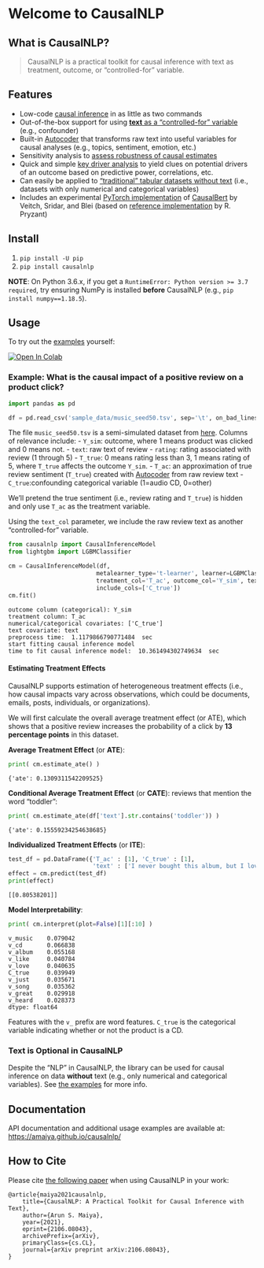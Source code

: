 # Welcome to CausalNLP


<!-- WARNING: THIS FILE WAS AUTOGENERATED! DO NOT EDIT! -->

## What is CausalNLP?

> CausalNLP is a practical toolkit for causal inference with text as
> treatment, outcome, or “controlled-for” variable.

## Features

- Low-code [causal
  inference](https://amaiya.github.io/causalnlp/examples.html) in as
  little as two commands
- Out-of-the-box support for using [**text** as a “controlled-for”
  variable](https://amaiya.github.io/causalnlp/examples.html#What-is-the-causal-impact-of-a-positive-review-on-product-views?)
  (e.g., confounder)
- Built-in
  [Autocoder](https://amaiya.github.io/causalnlp/autocoder.html) that
  transforms raw text into useful variables for causal analyses (e.g.,
  topics, sentiment, emotion, etc.)
- Sensitivity analysis to [assess robustness of causal
  estimates](https://amaiya.github.io/causalnlp/causalinference.html#CausalInferenceModel.evaluate_robustness)
- Quick and simple [key driver
  analysis](https://amaiya.github.io/causalnlp/key_driver_analysis.html)
  to yield clues on potential drivers of an outcome based on predictive
  power, correlations, etc.
- Can easily be applied to [“traditional” tabular datasets without
  text](https://amaiya.github.io/causalnlp/examples.html#What-is-the-causal-impact-of-having-a-PhD-on-making-over-$50K?)
  (i.e., datasets with only numerical and categorical variables)
- Includes an experimental [PyTorch
  implementation](https://amaiya.github.io/causalnlp/core.causalbert.html)
  of [CausalBert](https://arxiv.org/abs/1905.12741) by Veitch, Sridar,
  and Blei (based on [reference
  implementation](https://github.com/rpryzant/causal-bert-pytorch) by R.
  Pryzant)

## Install

1.  `pip install -U pip`
2.  `pip install causalnlp`

**NOTE**: On Python 3.6.x, if you get a
`RuntimeError: Python version >= 3.7 required`, try ensuring NumPy is
installed **before** CausalNLP (e.g., `pip install numpy==1.18.5`).

## Usage

To try out the
[examples](https://amaiya.github.io/causalnlp/examples.html) yourself:

<a href="https://colab.research.google.com/drive/1hu7j2QCWkVlFsKbuereWWRDOBy1anMbQ?usp=sharing"><img src="https://colab.research.google.com/assets/colab-badge.svg" alt="Open In Colab"/></a>

### Example: What is the causal impact of a positive review on a product click?

``` python
import pandas as pd
```

``` python
df = pd.read_csv('sample_data/music_seed50.tsv', sep='\t', on_bad_lines='skip')
```

The file `music_seed50.tsv` is a semi-simulated dataset from
[here](https://github.com/rpryzant/causal-text). Columns of relevance
include: - `Y_sim`: outcome, where 1 means product was clicked and 0
means not. - `text`: raw text of review - `rating`: rating associated
with review (1 through 5) - `T_true`: 0 means rating less than 3, 1
means rating of 5, where `T_true` affects the outcome `Y_sim`. - `T_ac`:
an approximation of true review sentiment (`T_true`) created with
[Autocoder](https://amaiya.github.io/causalnlp/autocoder.html) from raw
review text - `C_true`:confounding categorical variable (1=audio CD,
0=other)

We’ll pretend the true sentiment (i.e., review rating and `T_true`) is
hidden and only use `T_ac` as the treatment variable.

Using the `text_col` parameter, we include the raw review text as
another “controlled-for” variable.

``` python
from causalnlp import CausalInferenceModel
from lightgbm import LGBMClassifier
```

``` python
cm = CausalInferenceModel(df, 
                         metalearner_type='t-learner', learner=LGBMClassifier(num_leaves=500),
                         treatment_col='T_ac', outcome_col='Y_sim', text_col='text',
                         include_cols=['C_true'])
cm.fit()
```

    outcome column (categorical): Y_sim
    treatment column: T_ac
    numerical/categorical covariates: ['C_true']
    text covariate: text
    preprocess time:  1.1179866790771484  sec
    start fitting causal inference model
    time to fit causal inference model:  10.361494302749634  sec

#### Estimating Treatment Effects

CausalNLP supports estimation of heterogeneous treatment effects (i.e.,
how causal impacts vary across observations, which could be documents,
emails, posts, individuals, or organizations).

We will first calculate the overall average treatment effect (or ATE),
which shows that a positive review increases the probability of a click
by **13 percentage points** in this dataset.

**Average Treatment Effect** (or **ATE**):

``` python
print( cm.estimate_ate() )
```

    {'ate': 0.1309311542209525}

**Conditional Average Treatment Effect** (or **CATE**): reviews that
mention the word “toddler”:

``` python
print( cm.estimate_ate(df['text'].str.contains('toddler')) )
```

    {'ate': 0.15559234254638685}

**Individualized Treatment Effects** (or **ITE**):

``` python
test_df = pd.DataFrame({'T_ac' : [1], 'C_true' : [1], 
                        'text' : ['I never bought this album, but I love his music and will soon!']})
effect = cm.predict(test_df)
print(effect)
```

    [[0.80538201]]

**Model Interpretability**:

``` python
print( cm.interpret(plot=False)[1][:10] )
```

    v_music    0.079042
    v_cd       0.066838
    v_album    0.055168
    v_like     0.040784
    v_love     0.040635
    C_true     0.039949
    v_just     0.035671
    v_song     0.035362
    v_great    0.029918
    v_heard    0.028373
    dtype: float64

Features with the `v_` prefix are word features. `C_true` is the
categorical variable indicating whether or not the product is a CD.

### Text is Optional in CausalNLP

Despite the “NLP” in CausalNLP, the library can be used for causal
inference on data **without** text (e.g., only numerical and categorical
variables). See [the
examples](https://amaiya.github.io/causalnlp/examples.html#What-is-the-causal-impact-of-having-a-PhD-on-making-over-$50K?)
for more info.

## Documentation

API documentation and additional usage examples are available at:
https://amaiya.github.io/causalnlp/

## How to Cite

Please cite [the following paper](https://arxiv.org/abs/2106.08043) when
using CausalNLP in your work:

    @article{maiya2021causalnlp,
        title={CausalNLP: A Practical Toolkit for Causal Inference with Text},
        author={Arun S. Maiya},
        year={2021},
        eprint={2106.08043},
        archivePrefix={arXiv},
        primaryClass={cs.CL},
        journal={arXiv preprint arXiv:2106.08043},
    }
